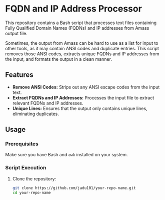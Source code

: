 # FQDN and IP Address Processor

This repository contains a Bash script that processes text files containing Fully Qualified Domain Names (FQDNs) and IP addresses from Amass output file.

Sometimes, the output from Amass can be hard to use as a list for input to other tools, as it may contain ANSI codes and duplicate entries. This script removes those ANSI codes, extracts unique FQDNs and IP addresses from the input, and formats the output in a clean manner.


## Features

- **Remove ANSI Codes:** Strips out any ANSI escape codes from the input text.
- **Extract FQDNs and IP Addresses:** Processes the input file to extract relevant FQDNs and IP addresses.
- **Unique Lines:** Ensures that the output only contains unique lines, eliminating duplicates.

## Usage

### Prerequisites

Make sure you have Bash and `awk` installed on your system.

### Script Execution

1. Clone the repository:

   ```bash
   git clone https://github.com/jadu101/your-repo-name.git
   cd your-repo-name
